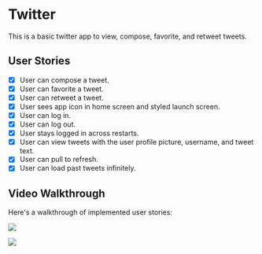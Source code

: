 # Twitter 

This is a basic twitter app to view, compose, favorite, and retweet tweets.

## User Stories

- [x] User can compose a tweet. 
- [x] User can favorite a tweet.
- [x] User can retweet a tweet. 
- [x] User sees app icon in home screen and styled launch screen. 
- [x] User can log in. 
- [x] User can log out.
- [x] User stays logged in across restarts. 
- [x] User can view tweets with the user profile picture, username, and tweet text. 
- [x] User can pull to refresh.
- [x] User can load past tweets infinitely. 

## Video Walkthrough

Here's a walkthrough of implemented user stories:

![](ezgif.com-Twitter2.gif)


![](ezgif.com-twitter-gif.gif)
